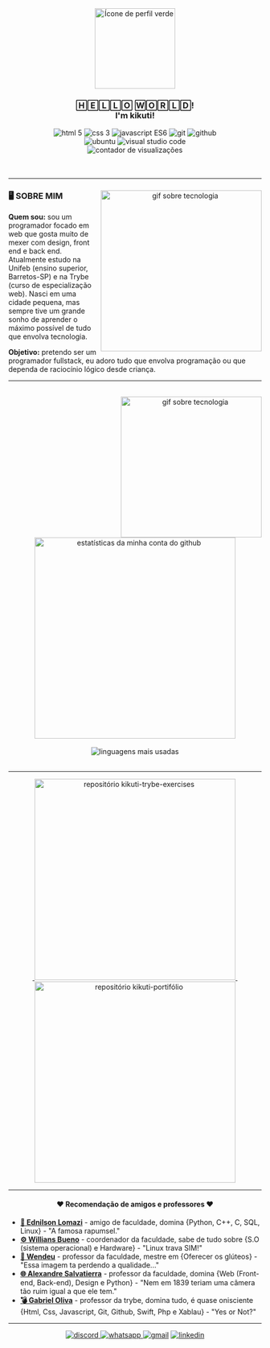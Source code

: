 <div align="center">
  <a href="https://github.com/kikutii">
    <img width="160px" src="https://avatars.githubusercontent.com/u/12498746?s=400&u=3a18bbe9442e24787a8a37edba6efb8953ce150b&v=4" alt="Ícone de perfil verde" />
  </a>

  <h3 align="center">🄷🄴🄻🄻🄾 🅆🄾🅁🄻🄳! <br/ > I'm kikuti!</h3>

  <div align="center">
    <img src="https://img.shields.io/badge/html%205-0fa36b?style=for-the-badge&logo=html5&logoColor=fff&labelColor=0fa36b?" alt="html 5"/>
    <img src="https://img.shields.io/badge/css%203-0fa36b?style=for-the-badge&logo=css3&logoColor=fff&labelColor=0fa36b?" alt="css 3"/>
    <img src="https://img.shields.io/badge/-JavaScript%20es6-0fa36b?style=for-the-badge&logo=javascript&logoColor=fff&labelColor=0fa36b?" alt="javascript ES6"/>
    <img src="https://img.shields.io/badge/-git-0fa36b?style=for-the-badge&logo=git&logoColor=fff&labelColor=0fa36b?" alt="git"/>
    <img src="https://img.shields.io/badge/-github-0fa36b?style=for-the-badge&logo=github&logoColor=fff&labelColor=0fa36b?" alt="github"/>
    <br />
    <img src="https://img.shields.io/badge/Ubuntu-0fa36b?style=for-the-badge&logo=ubuntu&logoColor=fff&labelColor=0fa36b?" alt="ubuntu"/>
    <img src="https://img.shields.io/badge/Visual_Studio_Code-0fa36b?style=for-the-badge&logo=visual%20studio%20code&logoColor=fff&labelColor=0fa36b?" alt="visual studio code"/>
    <br />
    <img src="https://komarev.com/ghpvc/?username=kikutii&label=visualizações&color=0fa36b" alt="contador de visualizações"/>
  </div>
</div>

<br />
<br />
<hr />

<div align="center">
  <img align="right" width="320px" src="https://s4.gifyu.com/images/homef999619503045bfe.gif" alt="gif sobre tecnologia" />

  <h3 align="left">🖥️ SOBRE MIM</h3>

  <p align="left"><strong>Quem sou:</strong> sou um programador focado em web que gosta muito de mexer com design, front end e back end. Atualmente estudo na Unifeb (ensino superior, Barretos-SP) e na Trybe (curso de especialização web). Nasci em uma cidade pequena, mas sempre tive um grande sonho de aprender o máximo possível de tudo que envolva tecnologia.</p>

  <p align="left"><strong>Objetivo:</strong> pretendo ser um programador fullstack, eu adoro tudo que envolva programação ou que dependa de raciocínio lógico desde criança.</p>
</div>

</ul>

<hr />

<div align="center">
  <br />
  <img align="right" width="280px" src="https://s4.gifyu.com/images/content-homepage-digital-org-leader.gif" alt="gif sobre tecnologia" />

  <img align="center" width="400px" src="https://github-readme-stats.vercel.app/api?username=kikutii&show_icons=true&theme=dark&title_color=0fa36b&text_color=fff&icon_color=0fa36b&bg_color=0d1117&locale=pt-br&border_radius=8&cache_seconds=1800&custom_title=Jo%C3%A3o%20Victor%20Kikuti%20- Estatísticas" alt="estatísticas da minha conta do github"/>

<br />
<br />

  <img align="center" src="https://github-readme-stats.vercel.app/api/top-langs/?username=kikutii&layout=compact&text_color=fff&bg_color=0d1117&locale=pt-br&border_radius=8&cache_seconds=1800&theme=dark&title_color=0fa36b" alt="linguagens mais usadas"/>
</div>

<br />
<hr />

<div align="center">
⠀⠀<a href="https://github.com/kikutii/kikuti-trybe-exercises">
    <img width="400px" src="https://github-readme-stats.vercel.app/api/pin/?username=kikutii&repo=kikuti-trybe-exercises&show_icons=true&theme=dark&title_color=0fa36b&text_color=fff&icon_color=8E2DE2&cache_seconds=1800" alt="repositório kikuti-trybe-exercises">
  </a>⠀⠀
  <a href="https://github.com/kikutii/kikuti-portifolio">
    <img width="400px" src="https://github-readme-stats.vercel.app/api/pin/?username=kikutii&repo=kikuti-portifolio&show_icons=true&theme=dark&title_color=0fa36b&text_color=fff&icon_color=8E2DE2&cache_seconds=1800" alt="repositório kikuti-portifólio">
  </a>
</div>

<hr />

<h4 align="center">♥️ Recomendação de amigos e professores ♥️</h4>

<ul>
  <li><a href="https://github.com/ednilsonlomazi" target="_blank"><strong>🐧 Ednilson Lomazi</strong></a><span> - amigo de faculdade, domina {Python, C++, C, SQL, Linux} - "A famosa rapumsel."</span></li>
  <li><a href="https://github.com/williansbueno" target="_blank"><strong>⚙️ Willians Bueno</strong></a><span> - coordenador da faculdade, sabe de tudo sobre {S.O (sistema operacional) e Hardware} - "Linux trava SIM!"</span></li>
  <li><a href="#" target="_blank"><strong>🌈 Wendeu</strong></a><span> - professor da faculdade, mestre em {Oferecer os glúteos} - "Essa imagem ta perdendo a qualidade..."</span></li>
  <li><a href="https://github.com/alexandresalvatierra" target="_blank"><strong>🌐 Alexandre Salvatierra</strong></a><span> - professor da faculdade, domina {Web (Front-end, Back-end), Design e Python} - "Nem em 1839 teriam uma câmera tão ruim igual a que ele tem."</span></li>
  <li><a href="https://github.com/gfpoliva" target="_blank"><strong>💣 Gabriel Oliva</strong></a><span> - professor da trybe, domina tudo, é quase onisciente {Html, Css, Javascript, Git, Github, Swift, Php e Xablau} - "Yes or Not?"</span></li>
</ul>

<hr />

  <div align="center">
    <a href="https://discord.com/channels/@me/784135179983650856">
      <img src="https://img.shields.io/badge/Discord-0fa36b?style=for-the-badge&logo=discord&logoColor=fff&labelColor=0fa36b??" alt="discord"/>
    </a>
    <a href="https://wa.me/17991791755">
      <img src="https://img.shields.io/badge/WhatsApp-0fa36b?style=for-the-badge&logo=whatsapp&logoColor=fff&labelColor=0fa36b?" alt="whatsapp"/>
    </a>
    <a href="https://mail.google.com/mail/u/0/?fs=1&to=joaovictorkikuti@gmail.com&su=T%C3%ADtulo&body=Conte%C3%BAdo&tf=cm">
      <img src="https://img.shields.io/badge/Gmail-0fa36b?style=for-the-badge&logo=gmail&logoColor=fff&labelColor=0fa36b?" alt="gmail"/></a>
    </a>
    <a href="#">
      <img src="https://img.shields.io/badge/LinkedIn-0fa36b?style=for-the-badge&logo=linkedin&logoColor=fff&labelColor=0fa36b?" alt="linkedin"/>
    </a>
  </div>
</div>
